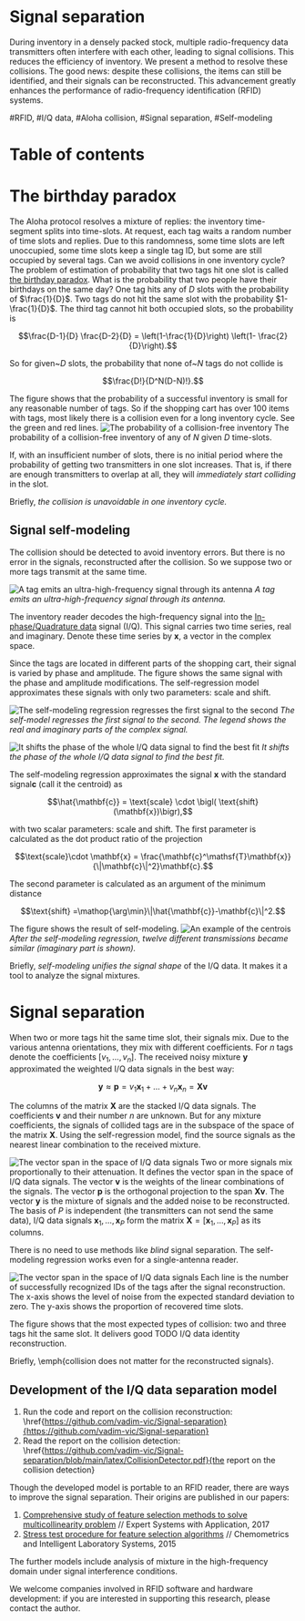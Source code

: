 # Signal separation

During inventory in a densely packed stock, multiple radio-frequency data transmitters often interfere with each other, leading to signal collisions. This reduces the efficiency of inventory. We present a method to resolve these collisions. The good news: despite these collisions, the items can still be identified, and their signals can be reconstructed. This advancement greatly enhances the performance of radio-frequency identification (RFID) systems.

\#RFID, \#I/Q data,  \#Aloha collision, \#Signal separation, \#Self-modeling

# Table of contents

# The birthday paradox
The Aloha protocol resolves a mixture of replies: the inventory time-segment splits into time-slots.  At request, each tag waits a random number of time slots and replies. 
Due to this randomness, some  time slots are left  unoccupied, some time slots keep a single tag ID, but some are still occupied by several tags.  Can we avoid collisions in one inventory cycle? The problem of estimation of probability that two tags hit one slot is called [the birthday paradox](https://dialnet.unirioja.es/descarga/articulo/5997063.pdf). What is the probability that two people have their birthdays on the same day? One tag hits any of $`D`$ slots with the probability of $`\frac{1}{D}`$. Two tags do not hit the same slot with the probability $`1-\frac{1}{D}`$. The third tag cannot hit both occupied slots, so the probability is
```math
\frac{D-1}{D} \frac{D-2}{D} = \left(1-\frac{1}{D}\right) \left(1- \frac{2}{D}\right).
```
So for given~$`D`$ slots,  the probability that none of~$`N`$ tags do not collide is
```math
\frac{D!}{D^N(D-N)!}.
```
The figure shows that the probability of a successful inventory is small for any reasonable number of tags. So if the shopping cart has over 100 items with tags, most likely there is a collision even for a long inventory cycle. See the green and red lines. 
![The probability of a collision-free inventory](/latex/fig_collision_free.png)
The probability of a collision-free inventory of any of $`N`$ given $`D`$ time-slots.

If, with an insufficient number of slots, there is no initial period where the probability of getting two transmitters in one slot increases. That is, if there are enough transmitters to overlap at all, they will *immediately start colliding* in the slot.

Briefly, *the collision is unavoidable in one inventory cycle.*


## Signal self-modeling
The collision should be detected to avoid inventory errors. But there is no error in the signals, reconstructed after the collision. So we suppose two or more tags transmit at the same time. 

![A tag emits an ultra-high-frequency signal through its antenna](latex/EPC-RFID-TAG.svg.png)
*A tag emits an ultra-high-frequency signal through its antenna.*

The inventory reader decodes the high-frequency signal into the [In-phase/Quadrature data](https://en.wikipedia.org/wiki/In-phase_and_quadrature_components#I/Q_data) signal (I/Q). This signal carries two time series, real and imaginary. Denote these time series by $`\mathbf{x}`$, a vector in the complex space. 

Since the tags are located in different parts of the shopping cart, their signal is varied by phase and amplitude. The figure shows the same signal with the phase and amplitude modifications. The self-regression model approximates these signals with only two parameters: scale and shift.

![The self-modeling regression regresses the first signal to the second](latex/fig_amplitude_scaled_distance.png)
*The self-model regresses the first signal to the second. The legend shows the real and imaginary parts of the complex signal.*

![It shifts the phase of the whole I/Q data signal to find the best fit](latex/fig_centroid_still_in_cluster.png)
*It shifts the phase of the whole I/Q data signal to find the best fit.*

The self-modeling regression approximates the signal $`\mathbf{x}`$ with the standard signal$`\mathbf{c}`$ (call it the centroid) as
```math
\hat{\mathbf{c}} = \text{scale} \cdot \bigl( \text{shift}(\mathbf{x})\bigr),
```
with two scalar parameters: scale and shift. The first parameter is calculated as the dot product ratio of the projection 
```math
\text{scale}\cdot \mathbf{x} = \frac{\mathbf{c}^\mathsf{T}\mathbf{x}}{\|\mathbf{c}\|^2}\mathbf{c}.
```
<!--%Note that this ratio could be negative, which is an admissible operation for the I/Q data signal-->
The second parameter is calculated as an argument of the minimum distance
```math
\text{shift} =\mathop{\arg\min}\|\hat{\mathbf{c}}-\mathbf{c}\|^2.
```

The figure shows the result of self-modeling.
![An example of the centrois](latex/fig_cluster.png)
*After the self-modeling regression, twelve different transmissions became similar (imaginary part is shown).*

Briefly, *self-modeling unifies the signal shape* of the I/Q data. It makes it a tool to analyze the signal mixtures. 

# Signal separation
When two or more tags hit the same time slot, their signals mix. Due to the various antenna orientations, they mix with different coefficients. For $`n`$ tags denote the coefficients $`[v_1, \dots, v_n]`$. The received noisy mixture $`\mathbf{y}`$ approximated the weighted I/Q data signals in the best way:
```math
\mathbf{y} \approx \mathbf{p} = v_1 \mathbf{x}_1 + \dots + v_n \mathbf{x}_n = \mathbf{X}\mathbf{v}
```
The columns of the matrix $`\mathbf{X}`$ are the stacked I/Q data signals. 
The coefficients $`\mathbf{v}`$ and their number $`n`$ are unknown. But for any mixture coefficients, the signals of collided tags are in the subspace of the space of the matrix $`\mathbf{X}`$. Using the self-regression model, find the source signals as the nearest linear combination to the received mixture.

![The vector span in the space of I/Q data signals](latex/fig_LSProj_hand.png)
Two or more signals mix proportionally to their attenuation. It defines the vector span in the space of I/Q data signals. The vector $`\mathbf{v}`$ is the weights of the linear combinations of the signals. The vector $`\mathbf{p}`$ is the orthogonal projection to the span $`\mathbf{X}\mathbf{v}`$. The vector $`\mathbf{y}`$ is the mixture of signals and the added noise to be reconstructed. The basis of $`P`$ is independent (the transmitters can not send the same data), I/Q data signals $`\mathbf{x}_1,\ldots,\mathbf{x}_P`$ form the matrix $`\mathbf{X}=[\mathbf{x}_1,\ldots,\mathbf{x}_P]`$ as its columns.

There is no need to use methods like *blind* signal separation. The self-modeling regression works even for a single-antenna reader. 


![The vector span in the space of I/Q data signals](latex/fig_mix_one.png)
Each line is the number of successfully recognized IDs of the tags after the signal reconstruction. The x-axis shows the level of noise from the expected standard deviation to zero. The y-axis shows the proportion of recovered time slots.

The figure shows that the most expected types of collision: two and three tags hit the same slot. It delivers good TODO I/Q data identity reconstruction.

Briefly, \emph{collision does not matter for the reconstructed signals}. 

## Development of the I/Q data separation model

1. Run the code and report on the collision reconstruction: \href{https://github.com/vadim-vic/Signal-separation}{https://github.com/vadim-vic/Signal-separation}
2. Read the report on the collision detection: \href{https://github.com/vadim-vic/Signal-separation/blob/main/latex/CollisionDetector.pdf}{the report on the collision detection}

Though the developed model is portable to an RFID reader, there are ways to improve the signal separation. Their origins are published in our papers:
1. [Comprehensive study of feature selection methods to solve multicollinearity problem](https://doi.org/10.1016/j.eswa.2017.01.048) // Expert Systems with Application, 2017
2. [Stress test procedure for feature selection algorithms](https://doi.org/10.1016/j.chemolab.2015.01.018) // Chemometrics and Intelligent Laboratory Systems, 2015

The further models include analysis of mixture in the high-frequency domain under signal interference conditions.

We welcome companies involved in RFID software and hardware development: if you are interested in supporting this research, please contact the author.
